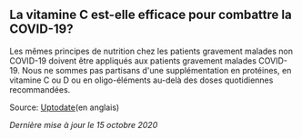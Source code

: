 ## La vitamine C est-elle efficace pour combattre la COVID-19?

Les mêmes principes de nutrition chez les patients gravement malades non COVID-19 doivent être appliqués aux patients gravement malades COVID-19. Nous ne sommes pas partisans d'une supplémentation en protéines, en vitamine C ou D ou en oligo-éléments au-delà des doses quotidiennes recommandées.

Source: [Uptodate](https://www.uptodate.com/contents/coronavirus-disease-2019-covid-19-critical-care-and-airway-management-issues?sectionName=Glucocorticoids%26search%3Dcovid%252)(en anglais)

_Dernière mise à jour le 15 octobre 2020_

